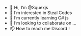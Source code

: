 - 👋 Hi, I’m @Squexjs
- 👀 I’m interested in Steal Codes
- 🌱 I’m currently learning C# js
- 💞️ I’m looking to collaborate on ...
- 📫 How to reach me Discord ! 

<!---
Squexjs/Squexjs is a ✨ special ✨ repository because its `README.md` (this file) appears on your GitHub profile.
You can click the Preview link to take a look at your changes.
--->
